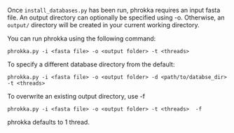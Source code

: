 Once `install_databases.py` has been run, phrokka requires an input fasta file. An output directory can optionally be specified using -o. Otherwise, an `output/` directory will be created in your current working directory.

You can run phrokka using the following command:

`phrokka.py -i <fasta file> -o <output folder> -t <threads>`

To specify a different database directory from the default:

`phrokka.py -i <fasta file> -o <output folder> -d <path/to/databse_dir> -t <threads>`

To overwrite an existing output directory, use -f

`phrokka.py -i <fasta file> -o <output folder> -t <threads>  -f`

phrokka defaults to 1 thread.
